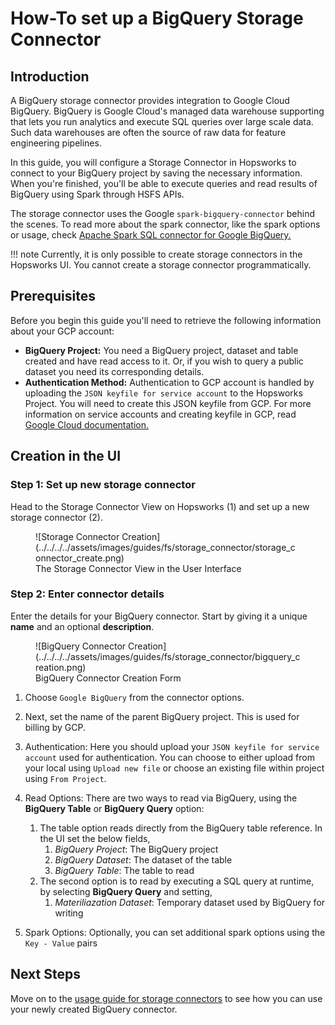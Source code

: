 # How-To set up a BigQuery Storage Connector

## Introduction

A BigQuery storage connector provides integration to Google Cloud BigQuery.
BigQuery is Google Cloud's managed data warehouse supporting that lets you run analytics and 
execute SQL queries over large scale data. Such data warehouses are often the source of raw data for feature 
engineering pipelines.

In this guide, you will configure a Storage Connector in Hopsworks to connect to your BigQuery project by saving the
necessary information.
When you're finished, you'll be able to execute queries and read results of BigQuery using Spark through 
HSFS APIs.

The storage connector uses the Google `spark-bigquery-connector` behind the scenes.
To read more about the spark connector, like the spark options or usage, check [Apache Spark SQL connector for Google BigQuery.](https://github.com/GoogleCloudDataproc/spark-bigquery-connector#usage
'github.com/GoogleCloudDataproc/spark-bigquery-connector')

!!! note
        Currently, it is only possible to create storage connectors in the Hopsworks UI. You cannot create a storage connector programmatically.

## Prerequisites

Before you begin this guide you'll need to retrieve the following information about your GCP account:

- **BigQuery Project:** You need a BigQuery project, dataset and table created and have read access to it. Or, if 
  you wish to query a public dataset you need its corresponding details.
- **Authentication Method:** Authentication to GCP account is handled by uploading the `JSON keyfile for service
  account` to the Hopsworks Project. You will need to create this JSON keyfile from GCP. For more information on
  service accounts
  and creating keyfile in GCP, read [Google Cloud documentation.](https://cloud.google.com/docs/authentication/production#create_service_account
  'creating service account keyfile')

## Creation in the UI
### Step 1: Set up new storage connector

Head to the Storage Connector View on Hopsworks (1) and set up a new storage connector (2).

<figure markdown>
  ![Storage Connector Creation](../../../../assets/images/guides/fs/storage_connector/storage_connector_create.png)
  <figcaption>The Storage Connector View in the User Interface</figcaption>
</figure>


### Step 2: Enter connector details
Enter the details for your BigQuery connector. Start by giving
it a unique **name** and an optional
**description**.

<figure markdown>
  ![BigQuery Connector Creation](../../../../assets/images/guides/fs/storage_connector/bigquery_creation.png)
  <figcaption>BigQuery Connector Creation Form</figcaption>
</figure>

1. Choose `Google BigQuery` from the connector options.
2. Next, set the name of the parent BigQuery project. This is used for billing by GCP.
3. Authentication: Here you should upload your `JSON keyfile for service 
   account` used for authentication. You can choose to either
   upload from your local using `Upload new file` or choose an existing file within project using `From Project`.
4. Read Options: There are two ways to read via BigQuery, using the **BigQuery Table** or **BigQuery Query** option:
   
      1. The table option reads directly from the BigQuery table reference. In the UI set the below fields, 
         1. *BigQuery Project*: The BigQuery project
         2. *BigQuery Dataset*: The dataset of the table
         3. *BigQuery Table*: The table to read
      2. The second option is to read by executing a SQL query at runtime, by selecting **BigQuery Query** and setting,
         1. *Materiliazation Dataset*: Temporary dataset used by BigQuery for writing
         
5. Spark Options: Optionally, you can set additional spark options using the `Key - Value` pairs
## Next Steps

Move on to the [usage guide for storage connectors](../usage.md) to see how you can use your newly created BigQuery 
connector.